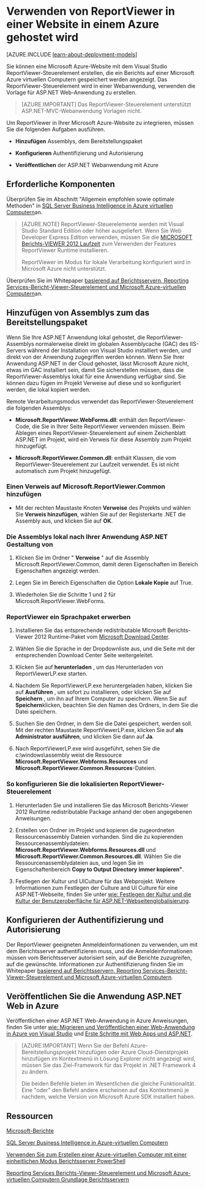<properties 
    pageTitle="Verwenden Sie in einer Website ReportViewer | Microsoft Azure"
    description="In diesem Thema beschrieben, wie eine Microsoft Azure-Website mit dem Visual Studio ReportViewer-Steuerelement zu erstellen, die einen auf einer Microsoft Azure virtuellen Computern gespeicherten Bericht angezeigt werden."
    services="virtual-machines-windows"
    documentationCenter="na"
    authors="guyinacube"
    manager="erikre"
    editor="monicar" 
    tags="azure-service-management" />
<tags 
    ms.service="virtual-machines-windows"
    ms.devlang="na"
    ms.topic="article"
    ms.tgt_pltfrm="vm-windows-sql-server"
    ms.workload="infrastructure-services"
    ms.date="10/04/2016"
    ms.author="asaxton" />

# <a name="use-reportviewer-in-a-web-site-hosted-in-azure"></a>Verwenden von ReportViewer in einer Website in einem Azure gehostet wird

[AZURE.INCLUDE [learn-about-deployment-models](../../includes/learn-about-deployment-models-classic-include.md)]


Sie können eine Microsoft Azure-Website mit dem Visual Studio ReportViewer-Steuerelement erstellen, die ein Berichts auf einer Microsoft Azure virtuellen Computern gespeichert werden angezeigt. Das ReportViewer-Steuerelement wird in einer Webanwendung, verwenden die Vorlage für ASP.NET Web-Anwendung zu erstellen.

>[AZURE.IMPORTANT] Das ReportViewer-Steuerelement unterstützt ASP.NET-MVC-Webanwendung Vorlagen nicht.

Um ReportViewer in Ihrer Microsoft Azure-Website zu integrieren, müssen Sie die folgenden Aufgaben ausführen.

- **Hinzufügen** Assemblys, dem Bereitstellungspaket

- **Konfigurieren** Authentifizierung und Autorisierung

- **Veröffentlichen** der ASP.NET Webanwendung mit Azure

## <a name="prerequisites"></a>Erforderliche Komponenten

Überprüfen Sie im Abschnitt "Allgemein empfohlen sowie optimale Methoden" in [SQL Server Business Intelligence in Azure virtuellen Computern](virtual-machines-windows-classic-ps-sql-bi.md)an.

>[AZURE.NOTE] ReportViewer-Steuerelemente werden mit Visual Studio Standard Edition oder höher ausgeliefert. Wenn Sie Web Developer Express Edition verwenden, müssen Sie die [MICROSOFT Berichts-VIEWER 2012 Laufzeit](https://www.microsoft.com/download/details.aspx?id=35747) zum Verwenden der Features ReportViewer Runtime installieren.
>
>ReportViewer im Modus für lokale Verarbeitung konfiguriert wird in Microsoft Azure nicht unterstützt.

Überprüfen Sie im Whitepaper [basierend auf Berichtsservern, Reporting Services-Bericht-Viewer-Steuerelement und Microsoft Azure-virtuellen Computern](http://download.microsoft.com/download/2/2/0/220DE2F1-8AB3-474D-8F8B-C998F7C56B5D/Reporting%20Services%20report%20viewer%20control%20and%20Azure%20VM%20based%20report%20servers.docx)an.

## <a name="adding-assemblies-to-the-deployment-package"></a>Hinzufügen von Assemblys zum das Bereitstellungspaket

Wenn Sie Ihre ASP.NET Anwendung lokal gehostet, die ReportViewer-Assemblys normalerweise direkt im globalen Assemblycache (GAC) des IIS-Servers während der Installation von Visual Studio installiert werden, und direkt von der Anwendung zugegriffen werden können. Wenn Sie Ihrer Anwendung ASP.NET in der Cloud gehostet, lässt Microsoft Azure nicht, etwas im GAC installiert sein, damit Sie sicherstellen müssen, dass die ReportViewer-Assemblys lokal für eine Anwendung verfügbar sind. Sie können dazu fügen im Projekt Verweise auf diese und so konfiguriert werden, die lokal kopiert werden.

Remote Verarbeitungsmodus verwendet das ReportViewer-Steuerelement die folgenden Assemblys:

- **Microsoft.ReportViewer.WebForms.dll**: enthält den ReportViewer-Code, die Sie in Ihrer Seite ReportViewer verwenden müssen. Beim Ablegen eines ReportViewer-Steuerelement auf einem Zeichenblatt ASP.NET im Projekt, wird ein Verweis für diese Assembly zum Projekt hinzugefügt.

- **Microsoft.ReportViewer.Common.dll**: enthält Klassen, die vom ReportViewer-Steuerelement zur Laufzeit verwendet. Es ist nicht automatisch zum Projekt hinzugefügt.

### <a name="to-add-a-reference-to-microsoftreportviewercommon"></a>Einen Verweis auf Microsoft.ReportViewer.Common hinzufügen

- Mit der rechten Maustaste Knoten **Verweise** des Projekts und wählen Sie **Verweis hinzufügen**, wählen Sie auf der Registerkarte .NET die Assembly aus, und klicken Sie auf **OK**.

### <a name="to-make-the-assemblies-locally-accessible-by-your-aspnet-application"></a>Die Assemblys lokal nach Ihrer Anwendung ASP.NET Gestaltung von

1. Klicken Sie im Ordner " **Verweise** " auf die Assembly Microsoft.ReportViewer.Common, damit deren Eigenschaften im Bereich Eigenschaften angezeigt werden.

1. Legen Sie im Bereich Eigenschaften die Option **Lokale Kopie** auf True.

1. Wiederholen Sie die Schritte 1 und 2 für Microsoft.ReportViewer.WebForms.

### <a name="to-get-reportviewer-language-pack"></a>ReportViewer ein Sprachpaket erwerben

1. Installieren Sie das entsprechende redistributable Microsoft Berichts-Viewer 2012 Runtime-Paket vom [Microsoft Download Center](http://go.microsoft.com/fwlink/?LinkId=317386).

1. Wählen Sie die Sprache in der Dropdownliste aus, und die Seite mit der entsprechenden Download Center Seite weitergeleitet.

1. Klicken Sie auf **herunterladen** , um das Herunterladen von ReportViewerLP.exe starten.

1. Nachdem Sie ReportViewerLP.exe heruntergeladen haben, klicken Sie auf **Ausführen** , um sofort zu installieren, oder klicken Sie auf **Speichern** , um ihn auf Ihrem Computer zu speichern. Wenn Sie auf **Speichern**klicken, beachten Sie den Namen des Ordners, in dem Sie die Datei speichern.

1. Suchen Sie den Ordner, in dem Sie die Datei gespeichert, werden soll. Mit der rechten Maustaste ReportViewerLP.exe, klicken Sie auf **als Administrator ausführen**, und klicken Sie dann auf **Ja**.

1. Nach ReportViewerLP.exe wird ausgeführt, sehen Sie die c:\windows\assembly weist die Ressource **Microsoft.ReportViewer.Webforms.Resources** und **Microsoft.ReportViewer.Common.Resources**-Dateien.

### <a name="to-configure-for-localized-reportviewer-control"></a>So konfigurieren Sie die lokalisierten ReportViewer-Steuerelement

1. Herunterladen Sie und installieren Sie das Microsoft Berichts-Viewer 2012 Runtime redistributable Package anhand der oben angegebenen Anweisungen.

1. Erstellen von <language> Ordner im Projekt und kopieren die zugeordneten Ressourcenassembly Dateien vorhanden. Sind die zu kopierenden Ressourcenassemblydateien: **Microsoft.ReportViewer.Webforms.Resources.dll** und **Microsoft.ReportViewer.Common.Resources.dll**. Wählen Sie die Ressourcenassemblydateien aus, und legen Sie im Eigenschaftenbereich **Copy to Output Directory** **immer kopieren"**.

1. Festlegen der Kultur und UICulture für das Webprojekt. Weitere Informationen zum Festlegen der Culture and UI Culture für eine ASP.NET-Webseite, finden Sie unter [wie: Festlegen der Kultur und die Kultur der Benutzeroberfläche für ASP.NET-Webseitenglobalisierung](http://go.microsoft.com/fwlink/?LinkId=237461).

## <a name="configuring-authentication-and-authorization"></a>Konfigurieren der Authentifizierung und Autorisierung

Der ReportViewer geeigneten Anmeldeinformationen zu verwenden, um mit dem Berichtsserver authentifizieren muss, und die Anmeldeinformationen müssen vom Berichtsserver autorisiert sein, auf die Berichte zuzugreifen, auf die gewünschte. Informationen zur Authentifizierung finden Sie im Whitepaper [basierend auf Berichtsservern, Reporting Services-Bericht-Viewer-Steuerelement und Microsoft Azure-virtuellen Computern](https://msdn.microsoft.com/library/azure/dn753698.aspx).

## <a name="publish-the-aspnet-web-application-to-azure"></a>Veröffentlichen Sie die Anwendung ASP.NET Web in Azure

Veröffentlichen einer ASP.NET Web-Anwendung in Azure Anweisungen, finden Sie unter [wie: Migrieren und Veröffentlichen einer Web-Anwendung in Azure von Visual Studio](../vs-azure-tools-migrate-publish-web-app-to-cloud-service.md) und [Erste Schritte mit Web Apps und ASP.NET](../app-service-web/web-sites-dotnet-get-started.md).

>[AZURE.IMPORTANT] Wenn Sie der Befehl Azure-Bereitstellungsprojekt hinzufügen oder Azure Cloud-Dienstprojekt hinzufügen im Kontextmenü in Lösung Explorer nicht angezeigt wird, müssen Sie das Ziel-Framework für das Projekt in .NET Framework 4 zu ändern.
>
>Die beiden Befehle bieten im Wesentlichen die gleiche Funktionalität. Eine "oder" den Befehl andere erscheinen auf das Kontextmenü je nachdem, welche Version von Microsoft Azure SDK installiert haben.

## <a name="resources"></a>Ressourcen

[Microsoft-Berichte](http://go.microsoft.com/fwlink/?LinkId=205399)

[SQL Server Business Intelligence in Azure-virtuellen Computern](virtual-machines-windows-classic-ps-sql-bi.md)

[Verwenden Sie zum Erstellen einer Azure-virtuellen Computer mit einer einheitlichen Modus Berichtsserver PowerShell](virtual-machines-windows-classic-ps-sql-report.md)

[Reporting Services Berichts-Viewer-Steuerelement und Microsoft Azure-virtuellen Computern Grundlage Berichtsservern](http://download.microsoft.com/download/2/2/0/220DE2F1-8AB3-474D-8F8B-C998F7C56B5D/Reporting%20Services%20report%20viewer%20control%20and%20Azure%20VM%20based%20report%20servers.docx)
